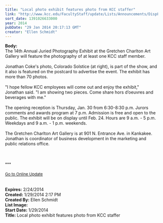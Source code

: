 ```yaml
---
title: "Local photo exhibit features photo from KCC staffer"
link: "http://www.kcc.edu/FacultyStaff/update/Lists/Announcements/DispForm.aspx?ID=1404"
sort_date: 1391026633000
year: 2014
pubDate: "29 Jan 2014 20:17:13 GMT"
creator: "Ellen Schmidt"
---
```


<div><b>Body:</b> <div class="ExternalClass015280CDD421484D9B4BB9068B9BCC8E"><div>The 14th Annual Juried Photography Exhibit at the Gretchen Charlton Art Gallery will feature the photography of at least one KCC staff member.</div>
<div> </div>
<div>Jonathan Coke's photo, Colorado Solstice (at right), is part of the show, and it also is featured on the postcard to advertise the event. The exhibit has more than 70 photos. </div>
<div> </div>
<div>&quot;I hope fellow KCC employees will come out and enjoy the exhibit,&quot; Jonathan said. &quot;I am showing two pieces. Come share hors d’oeuvres and beverages with me.&quot;</div>
<div><br />The opening reception is Thursday, Jan. 30 from 6:30-8:30 p.m. Jurors comments and awards program at 7 p.m. Admission is free and open to the public. The exhibit will be on display until Feb. 24. Hours are 9 a.m. - 5 p.m. Weekdays and 9 a.m. - 1 p.m. weekends.</div>
<div> </div>
<div>The Gretchen Charlton Art Gallery is at 901 N. Entrance Ave. in Kankakee. Jonathan is coordinator of business development in the marketing and public relations office.</div>
<div> </div>
<div> </div>
<div>
<div></div>
<div>
<div></div>
<div>
<div><br /></div>
<div><font size="2">***</font></div>
<div><font size="2"></font> </div>
<div></div>
<div><font size="2"></font></div>
<div><font size="2"></font></div>
<div><font size="2"></font></div>
<div><font size="2"></font></div>
<div><font size="2"></font></div>
<div><font size="2"></font></div>
<div><font size="2"></font></div>
<div><font size="2"></font></div>
<div><font size="2"></font></div>
<div><a href="/FacultyStaff/update/Pages/dailyupdate.aspx"><font size="2">Go to Online Update</font></a></div>
<div> </div>
<div></div></div></div><br /></div></div></div>
<div><b>Expires:</b> 2/24/2014</div>
<div><b>Created:</b> 1/29/2014 2:17 PM</div>
<div><b>Created By:</b> Ellen Schmidt</div>
<div><b>List Image:</b> <a href="http://www.kcc.edu/SiteCollectionImages/Colorado_Solstice_Small.jpg"></a></div>
<div><b>Start Date:</b> 1/29/2014</div>
<div><b>Title:</b> Local photo exhibit features photo from KCC staffer</div>
